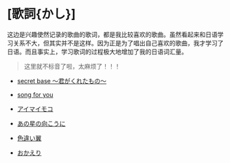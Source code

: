 # [歌詞{かし}]

这边是兴趣使然记录的歌曲的歌词，都是我比较喜欢的歌曲。虽然看起来和日语学习关系不大，但其实并不是这样。因为正是为了唱出自己喜欢的歌曲，我才学习了日语。而且事实上，学习歌词的过程极大地增加了我的日语词汇量。

> 这里就不标音了啦，太麻烦了！！！

- [secret base ～君がくれたもの～](secret_base.md)

- [song for you](song_for_you.md)

- [アイマイモコ](aimaimoko.md)

- [あの星の向こうに](anohoshinomukouni.md)

- [色違い翼](irochigaitsubasa.md)

- [おかえり](okaeri.md)
